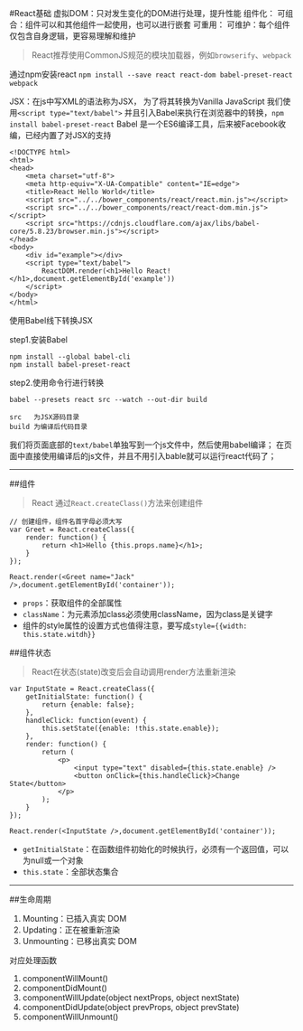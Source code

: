 #React基础
虚拟DOM：只对发生变化的DOM进行处理，提升性能
组件化：
	可组合：组件可以和其他组件一起使用，也可以进行嵌套
	可重用：
	可维护：每个组件仅包含自身逻辑，更容易理解和维护

> React推荐使用CommonJS规范的模块加载器，例如`browserify`、`webpack`

通过npm安装react
`npm install --save react react-dom babel-preset-react webpack`

JSX：在js中写XML的语法称为JSX，
为了将其转换为Vanilla JavaScript 我们使用`<script type="text/babel">`
并且引入Babel来执行在浏览器中的转换，`npm install babel-preset-react`
Babel 是一个ES6编译工具，后来被Facebook收编，已经内置了对JSX的支持

	<!DOCTYPE html>
	<html>
	<head>
		<meta charset="utf-8">
		<meta http-equiv="X-UA-Compatible" content="IE=edge">
		<title>React Hello World</title>
		<script src="../../bower_components/react/react.min.js"></script>
		<script src="../../bower_components/react/react-dom.min.js"></script>
		<script src="https://cdnjs.cloudflare.com/ajax/libs/babel-core/5.8.23/browser.min.js"></script>
	</head>
	<body>
		<div id="example"></div>
		<script type="text/babel">
			ReactDOM.render(<h1>Hello React!</h1>,document.getElementById('example'))
		</script>
	</body>
	</html>

使用Babel线下转换JSX

step1.安装Babel

	npm install --global babel-cli
	npm install babel-preset-react

step2.使用命令行进行转换

	babel --presets react src --watch --out-dir build

	src   为JSX源码目录
	build 为编译后代码目录

我们将页面底部的`text/babel`单独写到一个js文件中，然后使用babel编译；
在页面中直接使用编译后的js文件，并且不用引入bable就可以运行react代码了；

---

##组件
> React 通过`React.createClass()`方法来创建组件
	
	// 创建组件，组件名首字母必须大写	
	var Greet = React.createClass({
        render: function() {
          	return <h1>Hello {this.props.name}</h1>;
        }
    });

    React.render(<Greet name="Jack" />,document.getElementById('container'));

+ `props`：获取组件的全部属性
+ `className`：为元素添加class必须使用className，因为class是关键字
+ 组件的style属性的设置方式也值得注意，要写成`style={{width: this.state.witdh}}`

##组件状态
> React在状态(state)改变后会自动调用render方法重新渲染

	var InputState = React.createClass({
    	getInitialState: function() {
      		return {enable: false};
    	},
    	handleClick: function(event) {
      		this.setState({enable: !this.state.enable});
    	},
	    render: function() {
	      	return (
	        	<p>
		           	<input type="text" disabled={this.state.enable} />
		           	<button onClick={this.handleClick}>Change State</button>
	        	</p>
	      	);
	    }
	});

	React.render(<InputState />,document.getElementById('container'));

+ `getInitialState`：在函数组件初始化的时候执行，必须有一个返回值，可以为null或一个对象
+ `this.state`：全部状态集合

---

##生命周期

1. Mounting：已插入真实 DOM
2. Updating：正在被重新渲染
3. Unmounting：已移出真实 DOM

对应处理函数

1. componentWillMount()
2. componentDidMount()
3. componentWillUpdate(object nextProps, object nextState)
4. componentDidUpdate(object prevProps, object prevState)
5. componentWillUnmount()